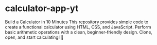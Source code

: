 # calculator-app-yt
Build a Calculator in 10 Minutes This repository provides simple code to create a functional calculator using HTML, CSS, and JavaScript. Perform basic arithmetic operations with a clean, beginner-friendly design. Clone, open, and start calculating! 🚀
